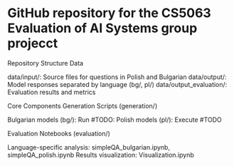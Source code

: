 # GitHub repository for the CS5063 Evaluation of AI Systems group projecct

Repository Structure
Data

data/input/: Source files for questions in Polish and Bulgarian
data/output/: Model responses separated by language (bg/, pl/)
data/output_evaluation/: Evaluation results and metrics

Core Components
Generation Scripts (generation/)

Bulgarian models (bg/): Run #TODO:
Polish models (pl/): Execute  #TODO

Evaluation Notebooks (evaluation/)

Language-specific analysis: simpleQA_bulgarian.ipynb, simpleQA_polish.ipynb
Results visualization: Visualization.ipynb